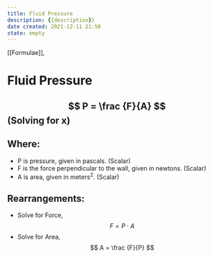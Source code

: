 ```yaml
---
title: Fluid Pressure
description: {{description}}
date created: 2021-12-11 21:50
state: empty
---
```


[[Formulae]], 

# Fluid Pressure

## $$ P = \frac {F}{A} $$ (Solving for x)

## Where:
- P is pressure, given in pascals. (Scalar)
- F is the force perpendicular to the wall, given in newtons. (Scalar)
- A is area, given in meters<sup>2</sup>. (Scalar)
	
## Rearrangements:
- Solve for Force, $$ F = P⋅A $$
- Solve for Area, $$ A = \frac {F}{P} $$